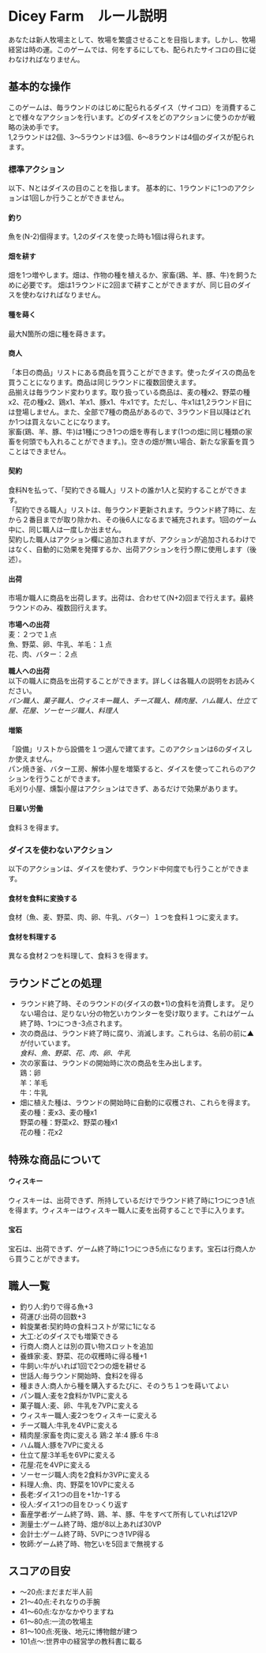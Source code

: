 # Dicey Farm　ルール説明

あなたは新人牧場主として、牧場を繁盛させることを目指します。しかし、牧場経営は時の運。このゲームでは、何をするにしても、配られたサイコロの目に従わなければなりません。

## 基本的な操作
このゲームは、毎ラウンドのはじめに配られるダイス（サイコロ）を消費することで様々なアクションを行います。どのダイスをどのアクションに使うのかが戦略の決め手です。  
1,2ラウンドは2個、3〜5ラウンドは3個、6〜8ラウンドは4個のダイスが配られます。

### 標準アクション
以下、Nとはダイスの目のことを指します。
基本的に、1ラウンドに1つのアクションは1回しか行うことができません。

#### 釣り
魚を(N-2)個得ます。1,2のダイスを使った時も1個は得られます。

#### 畑を耕す
畑を1つ増やします。畑は、作物の種を植えるか、家畜(鶏、羊、豚、牛)を飼うために必要です。
畑は1ラウンドに2回まで耕すことができますが、同じ目のダイスを使わなければなりません。

#### 種を蒔く
最大N箇所の畑に種を蒔きます。

#### 商人
「本日の商品」リストにある商品を買うことができます。使ったダイスの商品を買うことになります。商品は同じラウンドに複数回使えます。  
品揃えは毎ラウンド変わります。取り扱っている商品は、麦の種x2、野菜の種x2、花の種x2、鶏x1、羊x1、豚x1、牛x1です。ただし、牛x1は1,2ラウンド目には登場しません。また、全部で7種の商品があるので、3ラウンド目以降はどれか1つは買えないことになります。  
家畜(鶏、羊、豚、牛)は1種につき1つの畑を専有します(1つの畑に同じ種類の家畜を何頭でも入れることができます。)。空きの畑が無い場合、新たな家畜を買うことはできません。

#### 契約
食料Nを払って、「契約できる職人」リストの誰か1人と契約することができます。  
「契約できる職人」リストは、毎ラウンド更新されます。ラウンド終了時に、左から２番目までが取り除かれ、その後6人になるまで補充されます。1回のゲーム中に、同じ職人は一度しか出ません。  
契約した職人はアクション欄に追加されますが、アクションが追加されるわけではなく、自動的に効果を発揮するか、出荷アクションを行う際に使用します（後述）。

#### 出荷
市場か職人に商品を出荷します。出荷は、合わせて(N+2)回まで行えます。最終ラウンドのみ、複数回行えます。

**市場への出荷**  
麦：２つで１点  
魚、野菜、卵、牛乳、羊毛：１点  
花、肉、バター：２点

**職人への出荷**  
以下の職人に商品を出荷することができます。詳しくは各職人の説明をお読みください。  
*パン職人、菓子職人、ウィスキー職人、チーズ職人、精肉屋、ハム職人、仕立て屋、花屋、ソーセージ職人、料理人*

#### 増築
「設備」リストから設備を１つ選んで建てます。このアクションは6のダイスしか使えません。  
パン焼き釜、バター工房、解体小屋を増築すると、ダイスを使ってこれらのアクションを行うことができます。  
毛刈り小屋、燻製小屋はアクションはできず、あるだけで効果があります。

#### 日雇い労働
食料３を得ます。

### ダイスを使わないアクション
以下のアクションは、ダイスを使わず、ラウンド中何度でも行うことができます。
#### 食材を食料に変換する
食材（魚、麦、野菜、肉、卵、牛乳、バター）１つを食料１つに変えます。
#### 食材を料理する
異なる食材２つを料理して、食料３を得ます。

## ラウンドごとの処理
- ラウンド終了時、そのラウンドの(ダイスの数+1)の食料を消費します。
足りない場合は、足りない分の物乞いカウンターを受け取ります。これはゲーム終了時、1つにつき-3点されます。
- 次の商品は、ラウンド終了時に腐り、消滅します。これらは、名前の前に▲が付いています。  
*食料、魚、野菜、花、肉、卵、牛乳*
- 次の家畜は、ラウンドの開始時に次の商品を生み出します。  
鶏：卵  
羊：羊毛  
牛：牛乳
- 畑に植えた種は、ラウンドの開始時に自動的に収穫され、これらを得ます。  
麦の種：麦x3、麦の種x1  
野菜の種：野菜x2、野菜の種x1  
花の種：花x2

## 特殊な商品について
#### ウィスキー
ウィスキーは、出荷できず、所持しているだけでラウンド終了時に1つにつき1点を得ます。ウィスキーはウィスキー職人に麦を出荷することで手に入ります。

#### 宝石
宝石は、出荷できず、ゲーム終了時に1つにつき5点になります。宝石は行商人から買うことができます。

## 職人一覧
- 釣り人:釣りで得る魚+3
- 荷運び:出荷の回数+3
- 斡旋業者:契約時の食料コストが常に1になる
- 大工:どのダイスでも増築できる
- 行商人:商人とは別の買い物スロットを追加
- 養蜂家:麦、野菜、花の収穫時に得る種+1
- 牛飼い:牛がいれば1回で2つの畑を耕せる
- 世話人:毎ラウンド開始時、食料2を得る
- 種まき人:商人から種を購入するたびに、そのうち１つを蒔いてよい
- パン職人:麦を2食料か1VPに変える
- 菓子職人:麦、卵、牛乳を7VPに変える
- ウィスキー職人:麦2つをウィスキーに変える
- チーズ職人:牛乳を4VPに変える
- 精肉屋:家畜を肉に変える 鶏:2 羊:4 豚:6 牛:8
- ハム職人:豚を7VPに変える
- 仕立て屋:3羊毛を6VPに変える
- 花屋:花を4VPに変える
- ソーセージ職人:肉を2食料か3VPに変える
- 料理人:魚、肉、野菜を10VPに変える
- 長老:ダイス1つの目を+1か-1する
- 役人:ダイス1つの目をひっくり返す
- 畜産学者:ゲーム終了時、鶏、羊、豚、牛をすべて所有していれば12VP
- 測量士:ゲーム終了時、畑が8以上あれば30VP
- 会計士:ゲーム終了時、5VPにつき1VP得る
- 牧師:ゲーム終了時、物乞いを5回まで無視する

## スコアの目安
- 〜20点:まだまだ半人前
- 21〜40点:それなりの手腕
- 41〜60点:なかなかやりますね
- 61〜80点:一流の牧場主
- 81〜100点:死後、地元に博物館が建つ
- 101点〜:世界中の経営学の教科書に載る
